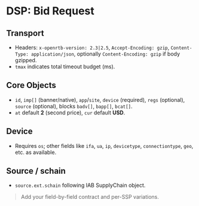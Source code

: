 # DSP: Bid Request

## Transport
- Headers: `x-openrtb-version: 2.3|2.5`, `Accept-Encoding: gzip`, `Content-Type: application/json`, optionally `Content-Encoding: gzip` if body gzipped.
- `tmax` indicates total timeout budget (ms).

## Core Objects
- `id`, `imp[]` (banner/native), `app`/`site`, `device` (required), `regs` (optional), `source` (optional), blocks `badv[]`, `bapp[]`, `bcat[]`.
- `at` default **2** (second price), `cur` default **USD**.

## Device
- Requires `os`; other fields like `ifa`, `ua`, `ip`, `devicetype`, `connectiontype`, `geo`, etc. as available.

## Source / schain
- `source.ext.schain` following IAB SupplyChain object.

> Add your field-by-field contract and per-SSP variations.
